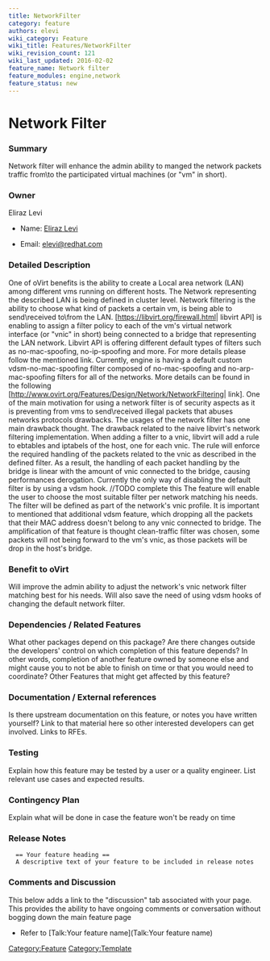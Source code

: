 ```yaml
---
title: NetworkFilter
category: feature
authors: elevi
wiki_category: Feature
wiki_title: Features/NetworkFilter
wiki_revision_count: 121
wiki_last_updated: 2016-02-02
feature_name: Network filter
feature_modules: engine,network
feature_status: new
---
```


# Network Filter

### Summary

Network filter will enhance the admin ability to manged the network packets traffic from\\to the participated virtual machines (or "vm" in short).

### Owner

Eliraz Levi

*   Name: [ Eliraz Levi](User:MyUser)

<!-- -->

*   Email: <elevi@redhat.com>

### Detailed Description

One of oVirt benefits is the ability to create a Local area network (LAN) among different vms running on different hosts.
The Network representing the described LAN is being defined in cluster level.
Network filtering is the ability to choose what kind of packets a certain vm, is being able to send\\received to\\from the LAN.
[<https://libvirt.org/firewall.html>| libvirt API] is enabling to assign a filter policy to each of the vm's virtual network interface (or "vnic" in short) being connected to a bridge that representing the LAN network. Libvirt API is offering different default types of filters such as no-mac-spoofing, no-ip-spoofing and more. For more details please follow the mentioned link.
Currently, engine is having a default custom vdsm-no-mac-spoofing filter composed of no-mac-spoofing and no-arp-mac-spoofing filters for all of the networks. More details can be found in the following [<http://www.ovirt.org/Features/Design/Network/NetworkFiltering>| link].
One of the main motivation for using a network filter is of security aspects as it is preventing from vms to send\\received illegal packets that abuses networks protocols drawbacks.
The usages of the network filter has one main drawback thought. The drawback related to the naive libvirt's network filtering implementation. When adding a filter to a vnic, libvirt will add a rule to ebtables and iptabels of the host, one for each vnic. The rule will enforce the required handling of the packets related to the vnic as described in the defined filter. As a result, the handling of each packet handling by the bridge is linear with the amount of vnic connected to the bridge, causing performances derogation.
Currently the only way of disabling the default filter is by using a vdsm hook. //TODO complete this
The feature will enable the user to choose the most suitable filter per network matching his needs. The filter will be defined as part of the network's vnic profile.
It is important to mentioned that additional vdsm feature, which dropping all the packets that their MAC address doesn't belong to any vnic connected to bridge. The amplification of that feature is thought clean-traffic filter was chosen, some packets will not being forward to the vm's vnic, as those packets will be drop in the host's bridge.

### Benefit to oVirt

Will improve the admin ability to adjust the network's vnic network filter matching best for his needs.
Will also save the need of using vdsm hooks of changing the default network filter.

### Dependencies / Related Features

What other packages depend on this package? Are there changes outside the developers' control on which completion of this feature depends? In other words, completion of another feature owned by someone else and might cause you to not be able to finish on time or that you would need to coordinate? Other Features that might get affected by this feature?

### Documentation / External references

Is there upstream documentation on this feature, or notes you have written yourself? Link to that material here so other interested developers can get involved. Links to RFEs.

### Testing

Explain how this feature may be tested by a user or a quality engineer. List relevant use cases and expected results.

### Contingency Plan

Explain what will be done in case the feature won't be ready on time

### Release Notes

      == Your feature heading ==
      A descriptive text of your feature to be included in release notes

### Comments and Discussion

This below adds a link to the "discussion" tab associated with your page. This provides the ability to have ongoing comments or conversation without bogging down the main feature page

*   Refer to [Talk:Your feature name](Talk:Your feature name)

<Category:Feature> <Category:Template>
